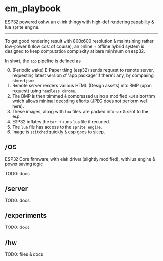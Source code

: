 # em_playbook
ESP32 powered oshw, an e-ink thingy with high-def rendering capability &amp; lua sprite engine.


----


To get good rendering result with 800x600 resolution & maintaining rather low-power & (low cost of course), an online + offline hybrid system is designed to keep computation complexity at bare minimum on esp32.

In short, the `app` pipeline is defined as:

0. (Periodic wake) E-Paper thing (esp32) sends request to remote server, requesting latest version of 'app package' if there's any, by comparing stored json.
1. Remote server renders various HTML (Design assets) into BMP (upon request) using `headless chrome`.
2. The BMP is then trimmed & compressed using a modified `RLM` algorithm which allows minimal decoding efforts (JPEG does not perform well here).
3. These images, along with `lua` files, are packed into `tar` & sent to the esp.
4. ESP32 inflates the `tar` -> runs `lua` file if requried.
5. The `lua` file has access to the `sprite engine`.
6. Image is `stitched` quickly & esp goes to sleep.


## /OS

ESP32 Core firmware, with eink driver (slightly modified), with lua engine & power saving logic

TODO: docs

## /server

TODO: docs

## /experiments

TODO: docs

## /hw

TODO: files & docs
